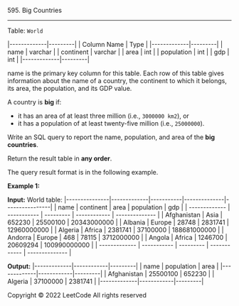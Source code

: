 595\. Big Countries

* * *

Table: `World`

|-------------|---------|
| Column Name | Type    |
|-------------|---------|
| name        | varchar |
| continent   | varchar |
| area        | int     |
| population  | int     |
| gdp         | int     |
|-------------|---------|

name is the primary key column for this table.
Each row of this table gives information about the name of a country, the continent to which it belongs, its area, the population, and its GDP value.

A country is **big** if:

*   it has an area of at least three million (i.e., `3000000 km2`), or
*   it has a population of at least twenty-five million (i.e., `25000000`).

Write an SQL query to report the name, population, and area of the **big countries**.

Return the result table in **any order**.

The query result format is in the following example.

**Example 1:**

**Input:** 
World table:
|---------------|-------------|-----------|--------------|----------------|
| name          | continent   | area      | population   | gdp            |
| ------------- | ----------- | --------- | ------------ | -------------- |
| Afghanistan   | Asia        | 652230    | 25500100     | 20343000000    |
| Albania       | Europe      | 28748     | 2831741      | 12960000000    |
| Algeria       | Africa      | 2381741   | 37100000     | 188681000000   |
| Andorra       | Europe      | 468       | 78115        | 3712000000     |
| Angola        | Africa      | 1246700   | 20609294     | 100990000000   |
| ------------- | ----------- | --------- | ------------ | -------------- |

**Output:** 
|-------------|------------|---------|
| name        | population | area    |
|-------------|------------|---------|
| Afghanistan | 25500100   | 652230  |
| Algeria     | 37100000   | 2381741 |
|-------------|------------|---------|

Copyright ©️ 2022 LeetCode All rights reserved
